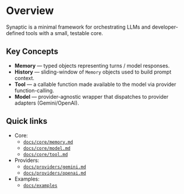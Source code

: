 # Overview

Synaptic is a minimal framework for orchestrating LLMs and developer-defined
tools with a small, testable core.

## Key Concepts

- **Memory** — typed objects representing turns / model responses.
- **History** — sliding-window of `Memory` objects used to build prompt context.
- **Tool** — a callable function made available to the model via provider function-calling.
- **Model** — provider-agnostic wrapper that dispatches to provider adapters (Gemini/OpenAI).

## Quick links

- Core:
  - [`docs/core/memory.md`](https://github.com/PhoeniX5971/synaptic/blob/main/docs/core/memory.md)
  - [`docs/core/model.md`](https://github.com/PhoeniX5971/synaptic/blob/main/docs/core/model.md)
  - [`docs/core/tool.md`](https://github.com/PhoeniX5971/synaptic/blob/main/docs/core/tool.md)
- Providers:
  - [`docs/providers/gemini.md`](https://github.com/PhoeniX5971/synaptic/blob/main/docs/providers/gemini.md)
  - [`docs/providers/openai.md`](https://github.com/PhoeniX5971/synaptic/blob/main/docs/providers/openai.md)
- Examples:
  - [`docs/examples`](https://github.com/PhoeniX5971/synaptic/blob/main/docs/examples)

